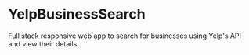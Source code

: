 # YelpBusinessSearch
Full stack responsive web app to search for businesses using Yelp's API and view their details.
